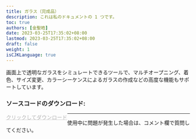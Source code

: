 ```yaml
---
title: ガラス（完成品）
description: これは私のドキュメントの 1 つです。
toc: true
authors: [金聖皓]
date: 2023-03-25T17:35:02+08:00
lastmod: 2023-03-25T17:35:02+08:00
draft: false
weight: 1
isCJKLanguage: true
---
```

画面上で透明なガラスをシミュレートできるツールで、マルチオープニング、着色、サイズ変更、カラーシーケンスによるガラスの作成などの高度な機能もサポートしています。


<style>
	.DDot{
		text-decoration:underline;
		text-decoration-style:dotted;
		float:left;
		color:#b5b5b5;
	}
</style>


### ソースコードのダウンロード:<br/>
<a href="/vbprojects/glass.rar" class="DDot">クリックしてダウンロード</a>



----------
使用中に問題が発生した場合は、コメント欄で質問してください。